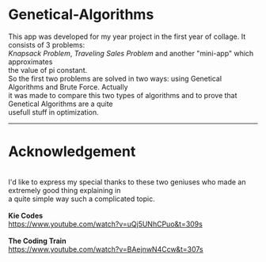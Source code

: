 # Genetical-Algorithms

This app was developed for my year project in the first year of collage. It consists of 3 problems:<br>
<i>Knapsack Problem</i>, <i>Traveling Sales Problem</i> and another "mini-app" which approximates<br>
the value of pi constant.<br>
So the first two problems are solved in two ways: using Genetical Algorithms and Brute Force. Actually<br>
it was made to compare this two types of algorithms and to prove that Genetical Algorithms are a quite<br>
usefull stuff in optimization.

---

<h1>Acknowledgement</h1><br>
I'd like to express my special thanks to these two geniuses who made an extremely good thing explaining in<br>
a quite simple way such a complicated topic.<br><br>
<b>Kie Codes</b><br>
<a href="https://www.youtube.com/watch?v=uQj5UNhCPuo&t=309s">https://www.youtube.com/watch?v=uQj5UNhCPuo&t=309s</a><br><br>
<b>The Coding Train</b><br>
<a href="https://www.youtube.com/watch?v=BAejnwN4Ccw&t=307s">https://www.youtube.com/watch?v=BAejnwN4Ccw&t=307s</a>

